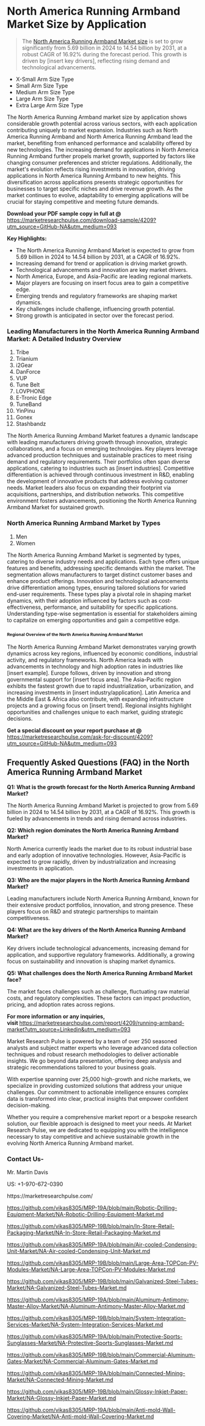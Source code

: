 
<h1>North America Running Armband Market&nbsp;Size by Application</h1><blockquote><p>The <a href="https://marketresearchpulse.com/download-sample/4209?utm_source=GitHub-NA&amp;utm_medium=093">North America Running Armband Market size</a> is set to grow significantly from 5.69 billion in 2024 to 14.54 billion by 2031, at a robust CAGR of 16.92% during the forecast period. This growth is driven by [insert key drivers], reflecting rising demand and technological advancements.</p></blockquote><ul><li>X-Small Arm Size Type <li> Small Arm Size Type <li> Medium Arm Size Type <li> Large Arm Size Type <li> Extra Large Arm Size Type</li></ul><p>The North America Running Armband market size by application shows considerable growth potential across various sectors, with each application contributing uniquely to market expansion. Industries such as North America Running Armband and North America Running Armband lead the market, benefiting from enhanced performance and scalability offered by new technologies. The increasing demand for applications in North America Running Armband further propels market growth, supported by factors like changing consumer preferences and stricter regulations. Additionally, the market's evolution reflects rising investments in innovation, driving applications in North America Running Armband to new heights. This diversification across applications presents strategic opportunities for businesses to target specific niches and drive revenue growth. As the market continues to evolve, adaptability to emerging applications will be crucial for staying competitive and meeting future demands.</p><p><strong>Download your PDF sample copy in full at @ </strong><a href="https://marketresearchpulse.com/download-sample/4209?utm_source=GitHub-NA&amp;utm_medium=093">https://marketresearchpulse.com/download-sample/4209?utm_source=GitHub-NA&amp;utm_medium=093</a></p><p><strong>Key Highlights: </strong></p><ul><li>The North America Running Armband Market is expected to grow from 5.69 billion in 2024 to 14.54 billion by 2031, at a CAGR of 16.92%.</li><li>Increasing demand for trend or application is driving market growth.</li><li>Technological advancements and innovation are key market drivers.</li><li>North America, Europe, and Asia-Pacific are leading regional markets.</li><li>Major players are focusing on insert focus area to gain a competitive edge.</li><li>Emerging trends and regulatory frameworks are shaping market dynamics.</li><li>Key challenges include challenge, influencing growth potential.</li><li>Strong growth is anticipated in sector over the forecast period.</li></ul><h3>Leading Manufacturers in the North America Running Armband Market: A Detailed Industry Overview</h3><ol><li>Tribe</li><li>Trianium</li><li>i2Gear</li><li>DanForce</li><li>VUP</li><li>Tune Belt</li><li>LOVPHONE</li><li>E-Tronic Edge</li><li>TuneBand</li><li>YinPinu</li><li>Gonex</li><li>Stashbandz</li></ol><div class="flex max-w-full flex-col flex-grow"><div class="min-h-8 text-message flex w-full flex-col items-end gap-2 whitespace-normal break-words [.text-message+&amp;]:mt-5" dir="auto" data-message-author-role="assistant" data-message-id="fd8432e4-4910-450d-b182-61b7bfb0a01f" data-message-model-slug="gpt-4o"><div class="flex w-full flex-col gap-1 empty:hidden first:pt-[3px]"><div class="markdown prose w-full break-words dark:prose-invert light"><p>The North America Running Armband Market features a dynamic landscape with leading manufacturers driving growth through innovation, strategic collaborations, and a focus on emerging technologies. Key players leverage advanced production techniques and sustainable practices to meet rising demand and regulatory requirements. Their portfolios often span diverse applications, catering to industries such as [insert industries]. Competitive differentiation is achieved through continuous investment in R&amp;D, enabling the development of innovative products that address evolving customer needs. Market leaders also focus on expanding their footprint via acquisitions, partnerships, and distribution networks. This competitive environment fosters advancements, positioning the North America Running Armband Market for sustained growth.</p></div></div></div></div><h3>North America Running Armband Market by Types</h3><ol><li>Men <li> Women</li></ol><div class="flex max-w-full flex-col flex-grow"><div class="min-h-8 text-message flex w-full flex-col items-end gap-2 whitespace-normal break-words [.text-message+&amp;]:mt-5" dir="auto" data-message-author-role="assistant" data-message-id="084470be-0bb7-4664-bddf-5156b4f41249" data-message-model-slug="gpt-4o-mini"><div class="flex w-full flex-col gap-1 empty:hidden first:pt-[3px]"><div class="markdown prose w-full break-words dark:prose-invert light"><p>The North America Running Armband Market is segmented by types, catering to diverse industry needs and applications. Each type offers unique features and benefits, addressing specific demands within the market. The segmentation allows manufacturers to target distinct customer bases and enhance product offerings. Innovation and technological advancements drive differentiation among types, ensuring tailored solutions for varied end-user requirements. These types play a pivotal role in shaping market dynamics, with their adoption influenced by factors such as cost-effectiveness, performance, and suitability for specific applications. Understanding type-wise segmentation is essential for stakeholders aiming to capitalize on emerging opportunities and gain a competitive edge.</p></div></div></div></div><h3><span style="font-size: 11px;">Regional Overview of the North America Running Armband Market</span></h3><div class="flex max-w-full flex-col flex-grow"><div class="min-h-8 text-message flex w-full flex-col items-end gap-2 whitespace-normal break-words [.text-message+&amp;]:mt-5" dir="auto" data-message-author-role="assistant" data-message-id="e9038762-ce64-4e30-91c9-9bd413514231" data-message-model-slug="gpt-4o-mini"><div class="flex w-full flex-col gap-1 empty:hidden first:pt-[3px]"><div class="markdown prose w-full break-words dark:prose-invert light"><p>The North America Running Armband Market demonstrates varying growth dynamics across key regions, influenced by economic conditions, industrial activity, and regulatory frameworks. North America leads with advancements in technology and high adoption rates in industries like [insert example]. Europe follows, driven by innovation and strong governmental support for [insert focus area]. The Asia-Pacific region exhibits the fastest growth due to rapid industrialization, urbanization, and increasing investments in [insert industry/application]. Latin America and the Middle East &amp; Africa also contribute, with expanding infrastructure projects and a growing focus on [insert trend]. Regional insights highlight opportunities and challenges unique to each market, guiding strategic decisions.</p></div></div></div></div><p><strong>Get a special discount on your report purchase at @ </strong><a href="https://marketresearchpulse.com/ask-for-discount/4209?utm_source=GitHub-NA&amp;utm_medium=093">https://marketresearchpulse.com/ask-for-discount/4209?utm_source=GitHub-NA&amp;utm_medium=093</a></p><h2>Frequently Asked Questions (FAQ) in the North America Running Armband Market</h2><p><strong>Q1: What is the growth forecast for the North America Running Armband Market?</strong></p><p>The North America Running Armband Market is projected to grow from 5.69 billion in 2024 to 14.54 billion by 2031, at a CAGR of 16.92%. This growth is fueled by advancements in trends and rising demand across industries.</p><p><strong>Q2: Which region dominates the North America Running Armband Market?</strong></p><p>North America currently leads the market due to its robust industrial base and early adoption of innovative technologies. However, Asia-Pacific is expected to grow rapidly, driven by industrialization and increasing investments in application.</p><p><strong>Q3: Who are the major players in the North America Running Armband Market?</strong></p><p>Leading manufacturers include North America Running Armband, known for their extensive product portfolios, innovation, and strong presence. These players focus on R&amp;D and strategic partnerships to maintain competitiveness.</p><p><strong>Q4: What are the key drivers of the North America Running Armband Market?</strong></p><p>Key drivers include technological advancements, increasing demand for application, and supportive regulatory frameworks. Additionally, a growing focus on sustainability and innovation is shaping market dynamics.</p><p><strong>Q5: What challenges does the North America Running Armband Market face?</strong></p><p>The market faces challenges such as challenge, fluctuating raw material costs, and regulatory complexities. These factors can impact production, pricing, and adoption rates across regions.</p><p><strong>For more information or any inquiries, visit&nbsp;</strong><a href="https://marketresearchpulse.com/report/4209/running-armband-market?utm_source=Linkedin&utm_medium=093">https://marketresearchpulse.com/report/4209/running-armband-market?utm_source=Linkedin&utm_medium=093</a></p><p>Market Research Pulse is powered by a team of over 250 seasoned analysts and subject matter experts who leverage advanced data collection techniques and robust research methodologies to deliver actionable insights. We go beyond data presentation, offering deep analysis and strategic recommendations tailored to your business goals.</p><p>With expertise spanning over 25,000 high-growth and niche markets, we specialize in providing customized solutions that address your unique challenges. Our commitment to actionable intelligence ensures complex data is transformed into clear, practical insights that empower confident decision-making.</p><p>Whether you require a comprehensive market report or a bespoke research solution, our flexible approach is designed to meet your needs. At Market Research Pulse, we are dedicated to equipping you with the intelligence necessary to stay competitive and achieve sustainable growth in the evolving North America Running Armband market.</p><h3><strong>Contact Us-</strong></h3><p>Mr. Martin Davis</p><p>US: +1-970-672-0390</p><p>https://marketresearchpulse.com/</p><p><a href="https://github.com/vikas8305/MRP-19A/blob/main/Robotic-Drilling-Equipment-Market/NA-Robotic-Drilling-Equipment-Market.md">https://github.com/vikas8305/MRP-19A/blob/main/Robotic-Drilling-Equipment-Market/NA-Robotic-Drilling-Equipment-Market.md</a></p><p><a href="https://github.com/vikas8305/MRP-19B/blob/main/In-Store-Retail-Packaging-Market/NA-In-Store-Retail-Packaging-Market.md">https://github.com/vikas8305/MRP-19B/blob/main/In-Store-Retail-Packaging-Market/NA-In-Store-Retail-Packaging-Market.md</a></p><p><a href="https://github.com/vikas8305/MRP-19A/blob/main/Air-cooled-Condensing-Unit-Market/NA-Air-cooled-Condensing-Unit-Market.md">https://github.com/vikas8305/MRP-19A/blob/main/Air-cooled-Condensing-Unit-Market/NA-Air-cooled-Condensing-Unit-Market.md</a></p><p><a href="https://github.com/vikas8305/MRP-19B/blob/main/Large-Area-TOPCon-PV-Modules-Market/NA-Large-Area-TOPCon-PV-Modules-Market.md">https://github.com/vikas8305/MRP-19B/blob/main/Large-Area-TOPCon-PV-Modules-Market/NA-Large-Area-TOPCon-PV-Modules-Market.md</a></p><p><a href="https://github.com/vikas8305/MRP-19B/blob/main/Galvanized-Steel-Tubes-Market/NA-Galvanized-Steel-Tubes-Market.md">https://github.com/vikas8305/MRP-19B/blob/main/Galvanized-Steel-Tubes-Market/NA-Galvanized-Steel-Tubes-Market.md</a></p><p><a href="https://github.com/vikas8305/MRP-19A/blob/main/Aluminum-Antimony-Master-Alloy-Market/NA-Aluminum-Antimony-Master-Alloy-Market.md">https://github.com/vikas8305/MRP-19A/blob/main/Aluminum-Antimony-Master-Alloy-Market/NA-Aluminum-Antimony-Master-Alloy-Market.md</a></p><p><a href="https://github.com/vikas8305/MRP-19B/blob/main/System-Integration-Services-Market/NA-System-Integration-Services-Market.md">https://github.com/vikas8305/MRP-19B/blob/main/System-Integration-Services-Market/NA-System-Integration-Services-Market.md</a></p><p><a href="https://github.com/vikas8305/MRP-19A/blob/main/Protective-Sports-Sunglasses-Market/NA-Protective-Sports-Sunglasses-Market.md">https://github.com/vikas8305/MRP-19A/blob/main/Protective-Sports-Sunglasses-Market/NA-Protective-Sports-Sunglasses-Market.md</a></p><p><a href="https://github.com/vikas8305/MRP-19B/blob/main/Commercial-Aluminum-Gates-Market/NA-Commercial-Aluminum-Gates-Market.md">https://github.com/vikas8305/MRP-19B/blob/main/Commercial-Aluminum-Gates-Market/NA-Commercial-Aluminum-Gates-Market.md</a></p><p><a href="https://github.com/vikas8305/MRP-19A/blob/main/Connected-Mining-Market/NA-Connected-Mining-Market.md">https://github.com/vikas8305/MRP-19A/blob/main/Connected-Mining-Market/NA-Connected-Mining-Market.md</a></p><p><a href="https://github.com/vikas8305/MRP-19B/blob/main/Glossy-Inkjet-Paper-Market/NA-Glossy-Inkjet-Paper-Market.md">https://github.com/vikas8305/MRP-19B/blob/main/Glossy-Inkjet-Paper-Market/NA-Glossy-Inkjet-Paper-Market.md</a></p><p><a href="https://github.com/vikas8305/MRP-19A/blob/main/Anti-mold-Wall-Covering-Market/NA-Anti-mold-Wall-Covering-Market.md">https://github.com/vikas8305/MRP-19A/blob/main/Anti-mold-Wall-Covering-Market/NA-Anti-mold-Wall-Covering-Market.md</a></p>
